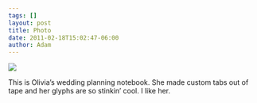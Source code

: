 ```yaml
---
tags: []
layout: post
title: Photo
date: 2011-02-18T15:02:47-06:00
author: Adam
---
```


![](/media/lgtzsviXsi1qga9s2o1_1280.jpg)

This is Olivia’s wedding planning notebook. She made custom tabs out of tape and her glyphs are so stinkin’ cool. I like her.
